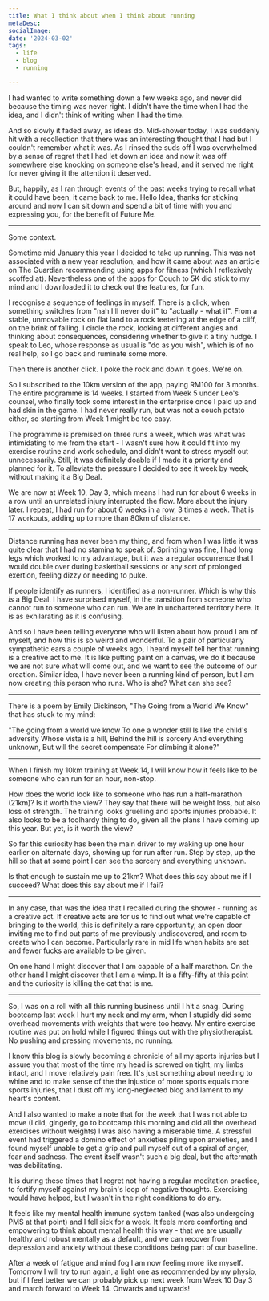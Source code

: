 ```yaml
---
title: What I think about when I think about running
metaDesc: 
socialImage:  
date: '2024-03-02'
tags:
  - life
  - blog
  - running

--- 
```


I had wanted to write something down a few weeks ago, and never did because the timing was never right. I didn't have the time when I had the idea, and I didn't think of writing when I had the time. 

And so slowly it faded away, as ideas do. Mid-shower today, I was suddenly hit with a recollection that there was an interesting thought that I had but I couldn't remember what it was. As I rinsed the suds off I was overwhelmed by a sense of regret that I had let down an idea and now it was off somewhere else knocking on someone else's head, and it served me right for never giving it the attention it deserved. 

But, happily, as I ran through events of the past weeks trying to recall what it could have been, it came back to me. Hello Idea, thanks for sticking around and now I can sit down and spend a bit of time with you and expressing you, for the benefit of Future Me. 

---

Some context. 

Sometime mid January this year I decided to take up running. This was not associated with a new year resolution, and how it came about was an article on The Guardian recommending using apps for fitness (which I reflexively scoffed at). Nevertheless one of the apps for Couch to 5K did stick to my mind and I downloaded it to check out the features, for fun.

I recognise a sequence of feelings in myself. There is a click, when something switches from "nah I'll never do it" to "actually - what if". From a stable, unmovable rock on flat land to a rock teetering at the edge of a cliff, on the brink of falling. I circle the rock, looking at different angles and thinking about consequences, considering whether to give it a tiny nudge. I speak to Leo, whose response as usual is "do as you wish", which is of no real help, so I go back and ruminate some more. 

Then there is another click. I poke the rock and down it goes. We're on. 

So I subscribed to the 10km version of the app, paying RM100 for 3 months. The entire programme is 14 weeks. I started from Week 5 under Leo's counsel, who finally took some interest in the enterprise once I paid up and had skin in the game. I had never really run, but was not a couch potato either, so starting from Week 1 might be too easy.

The programme is premised on three runs a week, which was what was intimidating to me from the start - I wasn't sure how it could fit into my exercise routine and work schedule, and didn't want to stress myself out unnecessarily. Still, it was definitely doable if I made it a priority and planned for it. To alleviate the pressure I decided to see it week by week, without making it a Big Deal.

We are now at Week 10, Day 3, which means I had run for about 6 weeks in a row until an unrelated injury interrupted the flow. More about the injury later. I repeat, I had run for about 6 weeks in a row, 3 times a week. That is 17 workouts, adding up to more than 80km of distance. 

--- 

Distance running has never been my thing, and from when I was little it was quite clear that I had no stamina to speak of. Sprinting was fine, I had long legs which worked to my advantage, but it was a regular occurrence that I would double over during basketball sessions or any sort of prolonged exertion, feeling dizzy or needing to puke. 

If people identify as runners, I identified as a non-runner. Which is why this *is* a Big Deal. I have surprised myself, in the transition from someone who cannot run to someone who can run. We are in unchartered territory here. It is as exhilarating as it is confusing. 

And so I have been telling everyone who will listen about how proud I am of myself, and how this is so weird and wonderful. To a pair of particularly sympathetic ears a couple of weeks ago, I heard myself tell her that running is a creative act to me. It is like putting paint on a canvas, we do it because we are not sure what will come out, and we want to see the outcome of our creation. Similar idea, I have never been a running kind of person, but I am now creating this person who runs. Who is she? What can she see?  

---

There is a poem by Emily Dickinson, "The Going from a World We Know" that has stuck to my mind:

"The going from a world we know
To one a wonder still
Is like the child's adversity
Whose vista is a hill,
Behind the hill is sorcery
And everything unknown,
But will the secret compensate
For climbing it alone?"

---

When I finish my 10km training at Week 14, I will know how it feels like to be someone who can run for an hour, non-stop. 

How does the world look like to someone who has run a half-marathon (21km)? Is it worth the view? They say that there will be weight loss, but also loss of strength. The training looks gruelling and sports injuries probable. It also looks to be a foolhardy thing to do, given all the plans I have coming up this year. But yet, is it worth the view?

So far this curiosity has been the main driver to my waking up one hour earlier on alternate days, showing up for run after run. Step by step, up the hill so that at some point I can see the sorcery and everything unknown. 

Is that enough to sustain me up to 21km? What does this say about me if I succeed? What does this say about me if I fail? 

---

In any case, that was the idea that I recalled during the shower - running as a creative act. If creative acts are for us to find out what we're capable of bringing to the world, this is definitely a rare opportunity, an open door inviting me to find out parts of me previously undiscovered, and room to create who I can become. Particularly rare in mid life when habits are set and fewer fucks are available to be given. 

On one hand I might discover that I am capable of a half marathon. On the other hand I might discover that I am a wimp. It is a fifty-fifty at this point and the curiosity is killing the cat that is me. 

---

So, I was on a roll with all this running business until I hit a snag. During bootcamp last week I hurt my neck and my arm, when I stupidly did some overhead movements with weights that were too heavy. My entire exercise routine was put on hold while I figured things out with the physiotherapist. No pushing and pressing movements, no running. 

I know this blog is slowly becoming a chronicle of all my sports injuries but I assure you that most of the time my head is screwed on tight, my limbs intact, and I move relatively pain free. It's just something about needing to whine and to make sense of the the injustice of more sports equals more sports injuries, that I dust off my long-neglected blog and lament to my heart's content. 

And I also wanted to make a note that for the week that I was not able to move (I did, gingerly, go to bootcamp this morning and did all the overhead exercises without weights) I was also having a miserable time. A stressful event had triggered a domino effect of anxieties piling upon anxieties, and I found myself unable to get a grip and pull myself out of a spiral of anger, fear and sadness. The event itself wasn't such a big deal, but the aftermath was debilitating.  

It is during these times that I regret not having a regular meditation practice, to fortify myself against my brain's loop of negative thoughts. Exercising would have helped, but I wasn't in the right conditions to do any.

It feels like my mental health immune system tanked (was also undergoing PMS at that point) and I fell sick for a week. It feels more comforting and empowering to think about mental health this way - that we are usually healthy and robust mentally as a default, and we can recover from depression and anxiety without these conditions being part of our baseline. 

After a week of fatigue and mind fog I am now feeling more like myself. Tomorrow I will try to run again, a light one as recommended by my physio, but if I feel better we can probably pick up next week from Week 10 Day 3 and march forward to Week 14. Onwards and upwards!